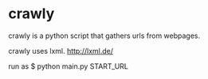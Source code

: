 # crawly

crawly is a python script that gathers urls from webpages.

crawly uses lxml. http://lxml.de/

run as $ python main.py START_URL
